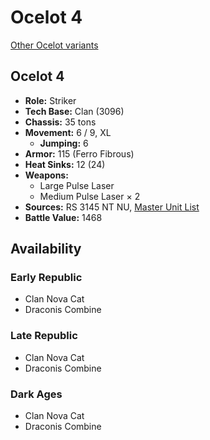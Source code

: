 # Ocelot 4

[Other Ocelot variants](../ocelot.md)

## Ocelot 4
- **Role:** Striker
- **Tech Base:** Clan (3096)
- **Chassis:** 35 tons
- **Movement:** 6 / 9, XL
  - **Jumping:** 6
- **Armor:** 115 (Ferro Fibrous)
- **Heat Sinks:** 12 (24)
- **Weapons:**
  - Large Pulse Laser
  - Medium Pulse Laser × 2
- **Sources:** RS 3145 NT NU, [Master Unit List](http://masterunitlist.info/Unit/Details/6925/ocelot-4)
- **Battle Value:** 1468

## Availability

### Early Republic
- Clan Nova Cat
- Draconis Combine

### Late Republic
- Clan Nova Cat
- Draconis Combine

### Dark Ages
- Clan Nova Cat
- Draconis Combine

